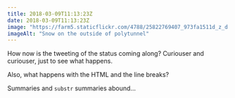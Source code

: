 ```yaml
---
title: 2018-03-09T11:13:23Z
date: 2018-03-09T11:13:23Z
image: "https://farm5.staticflickr.com/4788/25822769407_973fa1511d_z_d.jpg"
imageAlt: "Snow on the outside of polytunnel"
---
```


How now is the tweeting of the status coming along? Curiouser and curiouser, just to see what happens.

Also, what happens with the HTML and the line breaks?

Summaries and `substr` summaries abound…